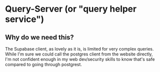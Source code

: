 # Query-Server (or "query helper service")
## Why do we need this?
The Supabase client, as lovely as it is, is limited for very complex queries.
While I'm sure we could call the postgres client from the website directly, I'm not confident enough
in my web dev/security skills to know that's safe compared to going through postgrest.